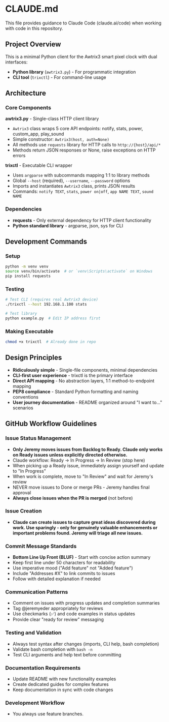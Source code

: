 # CLAUDE.md

This file provides guidance to Claude Code (claude.ai/code) when working with code in this repository.

## Project Overview

This is a minimal Python client for the Awtrix3 smart pixel clock with dual interfaces:
- **Python library** (`awtrix3.py`) - For programmatic integration
- **CLI tool** (`trixctl`) - For command-line usage

## Architecture

### Core Components

**awtrix3.py** - Single-class HTTP client library
- `Awtrix3` class wraps 5 core API endpoints: notify, stats, power, custom_app, play_sound
- Simple constructor: `Awtrix3(host, auth=None)`
- All methods use `requests` library for HTTP calls to `http://{host}/api/*`
- Methods return JSON responses or None, raise exceptions on HTTP errors

**trixctl** - Executable CLI wrapper
- Uses `argparse` with subcommands mapping 1:1 to library methods
- Global `--host` (required), `--username`, `--password` options
- Imports and instantiates `Awtrix3` class, prints JSON results
- Commands: `notify TEXT`, `stats`, `power on|off`, `app NAME TEXT`, `sound NAME`

### Dependencies
- **requests** - Only external dependency for HTTP client functionality
- **Python standard library** - argparse, json, sys for CLI

## Development Commands

### Setup
```bash
python -m venv venv
source venv/bin/activate  # or `venv\Scripts\activate` on Windows
pip install requests
```

### Testing
```bash
# Test CLI (requires real Awtrix3 device)
./trixctl --host 192.168.1.100 stats

# Test library
python example.py  # Edit IP address first
```

### Making Executable
```bash
chmod +x trixctl  # Already done in repo
```

## Design Principles

- **Ridiculously simple** - Single-file components, minimal dependencies
- **CLI-first user experience** - trixctl is the primary interface
- **Direct API mapping** - No abstraction layers, 1:1 method-to-endpoint mapping
- **PEP8 compliance** - Standard Python formatting and naming conventions
- **User journey documentation** - README organized around "I want to..." scenarios

## GitHub Workflow Guidelines

### Issue Status Management
- **Only Jeremy moves issues from Backlog to Ready. Claude only works on Ready issues unless explicitly directed otherwise.**
- Claude workflow: Ready → In Progress → In Review (stop here)
- When picking up a Ready issue, immediately assign yourself and update to "In Progress"
- When work is complete, move to "In Review" and wait for Jeremy's review
- NEVER move issues to Done or merge PRs - Jeremy handles final approval
- **Always close issues when the PR is merged** (not before)

### Issue Creation
- **Claude can create issues to capture great ideas discovered during work. Use sparingly - only for genuinely valuable enhancements or important problems found. Jeremy will triage all new issues.**

### Commit Message Standards
- **Bottom Line Up Front (BLUF)** - Start with concise action summary
- Keep first line under 50 characters for readability  
- Use imperative mood ("Add feature" not "Added feature")
- Include "Addresses #X" to link commits to issues
- Follow with detailed explanation if needed

### Communication Patterns
- Comment on issues with progress updates and completion summaries
- Tag @jeremyeder appropriately for reviews
- Use checkmarks (✅) and code examples in status updates
- Provide clear "ready for review" messaging

### Testing and Validation
- Always test syntax after changes (imports, CLI help, bash completion)
- Validate bash completion with `bash -n`
- Test CLI arguments and help text before committing

### Documentation Requirements
- Update README with new functionality examples
- Create dedicated guides for complex features
- Keep documentation in sync with code changes

### Development Workflow
- You always use feature branches.
